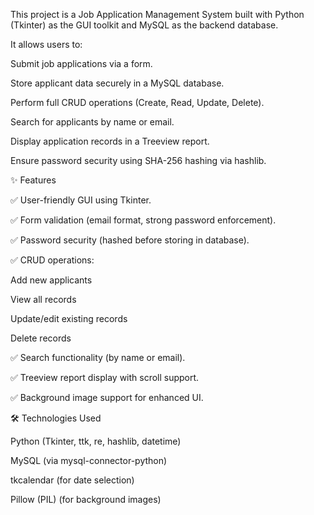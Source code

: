 This project is a Job Application Management System built with Python (Tkinter) as the GUI toolkit and MySQL as the backend database.

It allows users to:

Submit job applications via a form.

Store applicant data securely in a MySQL database.

Perform full CRUD operations (Create, Read, Update, Delete).

Search for applicants by name or email.

Display application records in a Treeview report.

Ensure password security using SHA-256 hashing via hashlib.

✨ Features

✅ User-friendly GUI using Tkinter.

✅ Form validation (email format, strong password enforcement).

✅ Password security (hashed before storing in database).

✅ CRUD operations:

Add new applicants

View all records

Update/edit existing records

Delete records

✅ Search functionality (by name or email).

✅ Treeview report display with scroll support.

✅ Background image support for enhanced UI.

🛠️ Technologies Used

Python (Tkinter, ttk, re, hashlib, datetime)

MySQL (via mysql-connector-python)

tkcalendar (for date selection)

Pillow (PIL) (for background images)
